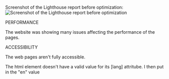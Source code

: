 Screenshot of the Lighthouse report before optimization:
![Screenshot of the Lighthouse report before optimization](https://user-images.githubusercontent.com/79769086/129496946-96ba4472-f0c2-4ef1-a26d-75a109b04a6f.png)

PERFORMANCE

The website was showing many issues affecting the performance of the pages.

ACCESSIBILITY

The web pages aren't fully accessible.

The html element doesn't have a valid value for its [lang] attritube. I then put in the "en" value 

